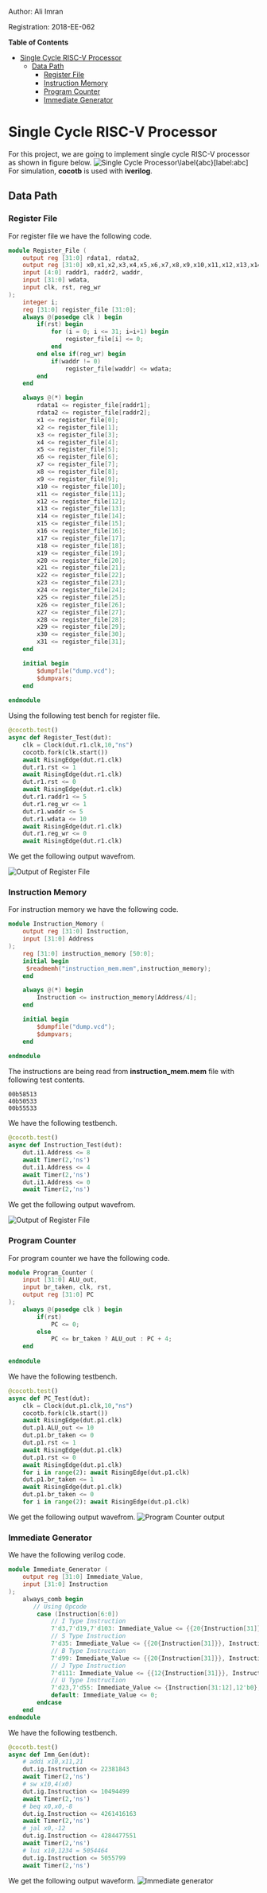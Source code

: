 Author: Ali Imran

Registration: 2018-EE-062

**Table of Contents**
- [Single Cycle RISC-V Processor](#single-cycle-risc-v-processor)
  - [Data Path](#data-path)
    - [Register File](#register-file)
    - [Instruction Memory](#instruction-memory)
    - [Program Counter](#program-counter)
    - [Immediate Generator](#immediate-generator)
  
# Single Cycle RISC-V Processor
For this project, we are going to implement single cycle RISC-V processor as shown in figure below.
![Single Cycle Processor\label{abc}](Figures/ckt.png)[label:abc]
For simulation, **cocotb** is used with **iverilog**.
## Data Path
### Register File
For register file we have the following code.
```verilog
module Register_File (
    output reg [31:0] rdata1, rdata2,
    output reg [31:0] x0,x1,x2,x3,x4,x5,x6,x7,x8,x9,x10,x11,x12,x13,x14,x15,x16,x17,x18,x19,x20,x21,x22,x23,x24,x25,x26,x27,x28,x29,x30,x31,
    input [4:0] raddr1, raddr2, waddr,
    input [31:0] wdata,
    input clk, rst, reg_wr
);
    integer i;
    reg [31:0] register_file [31:0];
    always @(posedge clk ) begin
        if(rst) begin
            for (i = 0; i <= 31; i=i+1) begin
                register_file[i] <= 0;
            end
        end else if(reg_wr) begin
            if(waddr != 0)
                register_file[waddr] <= wdata;
        end 
    end

    always @(*) begin
        rdata1 <= register_file[raddr1];
        rdata2 <= register_file[raddr2];
        x1 <= register_file[0];
        x2 <= register_file[1];
        x3 <= register_file[3];
        x4 <= register_file[4];
        x5 <= register_file[5];
        x6 <= register_file[6];
        x7 <= register_file[7];
        x8 <= register_file[8];
        x9 <= register_file[9];
        x10 <= register_file[10];
        x11 <= register_file[11];
        x12 <= register_file[12];
        x13 <= register_file[13];
        x14 <= register_file[14];
        x15 <= register_file[15];
        x16 <= register_file[16];
        x17 <= register_file[17];
        x18 <= register_file[18];
        x19 <= register_file[19];
        x20 <= register_file[20];
        x21 <= register_file[21];
        x22 <= register_file[22];
        x23 <= register_file[23];
        x24 <= register_file[24];
        x25 <= register_file[25];
        x26 <= register_file[26];
        x27 <= register_file[27];
        x28 <= register_file[28];
        x29 <= register_file[29];
        x30 <= register_file[30];
        x31 <= register_file[31];
    end

    initial begin
        $dumpfile("dump.vcd");
        $dumpvars;
    end
    
endmodule
```
Using the following test bench for register file.
```python
@cocotb.test()
async def Register_Test(dut):
    clk = Clock(dut.r1.clk,10,"ns")
    cocotb.fork(clk.start())
    await RisingEdge(dut.r1.clk)
    dut.r1.rst <= 1
    await RisingEdge(dut.r1.clk)
    dut.r1.rst <= 0
    await RisingEdge(dut.r1.clk)
    dut.r1.raddr1 <= 5
    dut.r1.reg_wr <= 1
    dut.r1.waddr <= 5
    dut.r1.wdata <= 10
    await RisingEdge(dut.r1.clk)
    dut.r1.reg_wr <= 0
    await RisingEdge(dut.r1.clk)
```
We get the following output wavefrom.

![Output of Register File](Figures/Register.png)

### Instruction Memory
For instruction memory we have the following code.
```verilog
module Instruction_Memory (
    output reg [31:0] Instruction,
    input [31:0] Address
);
    reg [31:0] instruction_memory [50:0];
    initial begin
     $readmemh("instruction_mem.mem",instruction_memory);
    end

    always @(*) begin
        Instruction <= instruction_memory[Address/4];
    end

    initial begin
        $dumpfile("dump.vcd");
        $dumpvars;
    end
    
endmodule
```

The instructions are being read from **instruction_mem.mem** file with following test contents.
```
00b58513
40b50533
00b55533
```

We have the following testbench.
```python
@cocotb.test()
async def Instruction_Test(dut):
    dut.i1.Address <= 8
    await Timer(2,'ns')
    dut.i1.Address <= 4
    await Timer(2,'ns')
    dut.i1.Address <= 0
    await Timer(2,'ns')
```
We get the following output wavefrom.

![Output of Register File](Figures/Instruction.png)

### Program Counter
For program counter we have the following code.
```verilog
module Program_Counter (
    input [31:0] ALU_out,
    input br_taken, clk, rst,
    output reg [31:0] PC
);
    always @(posedge clk ) begin
        if(rst)
            PC <= 0;
        else
            PC <= br_taken ? ALU_out : PC + 4;
    end
    
endmodule
```
We have the following testbench.
```python
@cocotb.test()
async def PC_Test(dut):
    clk = Clock(dut.p1.clk,10,"ns")
    cocotb.fork(clk.start())
    await RisingEdge(dut.p1.clk)
    dut.p1.ALU_out <= 10
    dut.p1.br_taken <= 0
    dut.p1.rst <= 1
    await RisingEdge(dut.p1.clk)
    dut.p1.rst <= 0
    await RisingEdge(dut.p1.clk)
    for i in range(2): await RisingEdge(dut.p1.clk)
    dut.p1.br_taken <= 1
    await RisingEdge(dut.p1.clk)
    dut.p1.br_taken <= 0
    for i in range(2): await RisingEdge(dut.p1.clk)
```
We get the following output wavefrom.
![Program Counter output](Figures/PC.png)

### Immediate Generator
We have the following verilog code.
```verilog
module Immediate_Generator (
    output reg [31:0] Immediate_Value,
    input [31:0] Instruction
);
    always_comb begin 
       // Using Opcode
        case (Instruction[6:0])
            // I Type Instruction
            7'd3,7'd19,7'd103: Immediate_Value <= {{20{Instruction[31]}}, Instruction[31:20]};
            // S Type Instruction
            7'd35: Immediate_Value <= {{20{Instruction[31]}}, Instruction[31:25], Instruction[11:7]};
            // B Type Instruction
            7'd99: Immediate_Value <= {{20{Instruction[31]}}, Instruction[7], Instruction[30:25], Instruction[11:8], 1'b0};
            // J Type Instruction
            7'd111: Immediate_Value <= {{12{Instruction[31]}}, Instruction[19:12], Instruction[20], Instruction[30:21], 1'b0};
            // U Type Instruction
            7'd23,7'd55: Immediate_Value <= {Instruction[31:12],12'b0};
            default: Immediate_Value <= 0;
        endcase
    end
endmodule
```
We have the following testbench.
```python
@cocotb.test()
async def Imm_Gen(dut):
    # addi x10,x11,21
    dut.ig.Instruction <= 22381843
    await Timer(2,'ns')
    # sw x10,4(x0)
    dut.ig.Instruction <= 10494499
    await Timer(2,'ns')
    # beq x0,x0,-8
    dut.ig.Instruction <= 4261416163
    await Timer(2,'ns')
    # jal x0,-12
    dut.ig.Instruction <= 4284477551
    await Timer(2,'ns')
    # lui x10,1234 = 5054464
    dut.ig.Instruction <= 5055799
    await Timer(2,'ns')
```
We get the following output waveform.
![Immediate generator](Figures/Immediate_Generator.png)


